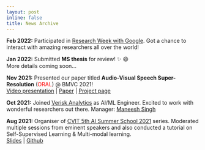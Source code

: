```yaml
---
layout: post
inline: false
title: News Archive
---
```


**Feb 2022:** Participated in [Research Week with Google](https://sites.google.com/view/researchweek2022). Got a chance to interact with amazing researchers all over the world!  

**Jan 2022:** Submitted **MS thesis** for review! :sparkles: :smile: 
<br> More details coming soon...


**Nov 2021:** Presented our paper titled **Audio-Visual Speech Super-Resolution** (<span style="color:red">ORAL</span>) @ BMVC 2021!
<br> [Video presentation](https://www.bmvc2021-virtualconference.com/conference/papers/paper_0930.html) | [Paper](https://www.bmvc2021-virtualconference.com/assets/papers/0930.pdf) | [Project page](http://cvit.iiit.ac.in/research/projects/cvit-projects/audio-visual-speech-super-resolution)

**Oct 2021:** Joined [Verisk Analytics](https://www.verisk.com) as AI/ML Engineer. Excited to work with wonderful researchers out there. Manager: [Maneesh Singh](https://www.linkedin.com/in/maneesh-singh-3523ab9/)

**Aug 2021:** Organiser of [CVIT 5th AI Summer School 2021](https://cvit.iiit.ac.in/summerschool2021/) series. Moderated multiple sessions from eminent speakers and also conducted a tutorial on Self-Supervised Learning & Multi-modal learning.
<br> [Slides](https://docs.google.com/presentation/d/1YAoy8iISkiuowsmBgpC2W5LQxbQzYwnB/edit?usp=sharing&ouid=108208070141440931374&rtpof=true&sd=true) | [Github](https://github.com/Sindhu-Hegde/speaker-separation)

